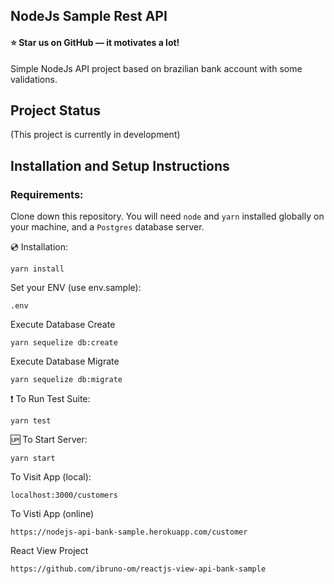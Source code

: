 ## NodeJs Sample Rest API

#### ⭐ Star us on GitHub — it motivates a lot!

Simple NodeJs API project based on brazilian bank account with some validations.

## Project Status

(This project is currently in development)

## Installation and Setup Instructions

### Requirements:  

Clone down this repository. You will need `node` and `yarn` installed globally on your machine, and a `Postgres` database server.

💿 Installation:

`yarn install`  

Set your ENV (use env.sample):

`.env`

Execute Database Create

`yarn sequelize db:create`

Execute Database Migrate

`yarn sequelize db:migrate`

❗ To Run Test Suite:  

`yarn test`  

🆙 To Start Server:

`yarn start`  

To Visit App (local):

`localhost:3000/customers`  

To Visti App (online)

`https://nodejs-api-bank-sample.herokuapp.com/customer`

React View Project

`https://github.com/ibruno-om/reactjs-view-api-bank-sample`
